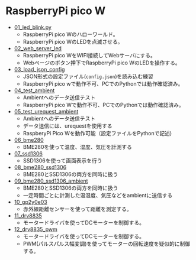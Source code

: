 # RaspberryPi pico W

- [01_led_blink.py](01_led_blink/)
  - RaspberryPi pico Wのハローワールド。
  - RaspberryPi pico WのLEDを点滅させる。
- [02_web_server_led](02_web_server_led/)
  - RaspberryPi pico WをWIFI接続してWebサーバにする。
  - Webページのボタン押下でRaspberryPi pico WのLEDを操作する。
- [03_load_json_config](03_load_json_config/)
  - JSON形式の設定ファイル(`config.json`)を読み込む練習
  - RaspberryPi pico wで動作不可、PCでのPythonでは動作確認済み。
- [04_test_ambient](04_test_ambient/)
  - Ambientへのデータ送信テスト
  - RaspberryPi pico Wで動作不可、PCでのPythonでは動作確認済み。
- [05_test_urequest_ambient](05_test_urequest_ambient/)
  - Ambientへのデータ送信テスト
  - データ送信には、urequestを使用する
  - RaspberyPi Pico Wを動作可能（設定ファイルをPythonで記述)
- [06_bme280](06_bme280/)
  - BME280を使って温度、湿度、気圧を計測する
- [07_ssd1306](07_ssd1306/)
  - SSD1306を使って画面表示を行う
- [08_bme280_ssd1306](08_bme280_ssd1306/)
  - BME280とSSD1306の両方を同時に扱う
- [09_bme280_ssd1306_ambient](09_bme280_ssd1306_ambient)
  - BME280とSSD1306の両方を同時に扱う
  - 一定時間ごとに計測した温湿度、気圧などをambientに送信する
- [10_gp2y0e03](10_gp2y0e03/)
  - 赤外線距離センサーを使って距離を測定する。
- [11_drv8835](11_drv8835/)
  - モータードライバを使ってDCモーターを制御する。
- [12_drv8835_pwm](12_drv8835_pwm/)
  - モータードライバを使ってDCモーターを制御する。
  - PWM(パルスパルス幅変調)を使ってモーターの回転速度を疑似的に制御する。
